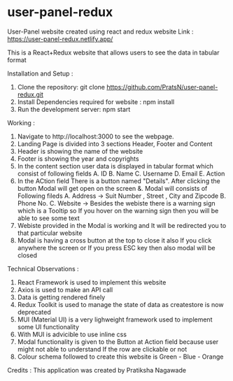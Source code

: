 # user-panel-redux

User-Panel website created using react and redux 
website Link : https://user-panel-redux.netlify.app/

This is a React+Redux website that allows users to see the data in tabular format

Installation and Setup :

1. Clone the repository: git clone https://github.com/PratsN/user-panel-redux.git
2. Install Dependencies required for website : npm install
3. Run the development server: npm start

Working :

1. Navigate to http://localhost:3000 to see the webpage.
2. Landing Page is divided into 3 sections Header, Footer and Content 
3. Header is showing the name of the website 
4. Footer is showing the year and copyrights 
5. In the content section user data is displayed in tabular format which consist of following fields
  A. ID 
  B. Name 
  C. Username
  D. Email 
  E. Action
6. In the ACtion field There is a button named "Details". After clicking the button Modal will get open on the screen
&. Modal will consists of Following fileds
  A. Address -> Suit Number , Street , City and Zipcode
  B. Phone No.
  C. Website -> Besides the webiste there is a warning sign which is a Tooltip so 
  If you hover on the warning sign then you will be able to see some text
7. Webiste provided in the Modal is working and It will be redirected you to that particular website
8. Modal is having a cross button at the top to close it also If you click anywhere the screen or If you press ESC key then also modal will be closed

Technical Observations :

1. React Framework is used to implement this website
2. Axios is used to make an API call
3. Data is getting rendered finely
4. Redux Toolkit is used to manage the state of data as createstore is now deprecated
4. MUI (Material UI) is a very lighweight framework used to implement some UI functionality
5. With MUI is advicible to use inline css
6. Modal functionality is given to the Button at Action field because user might not able to understand If the row are clickable or not 
7. Colour schema followed to create this website is Green - Blue - Orange

Credits : This application was created by Pratiksha Nagawade
